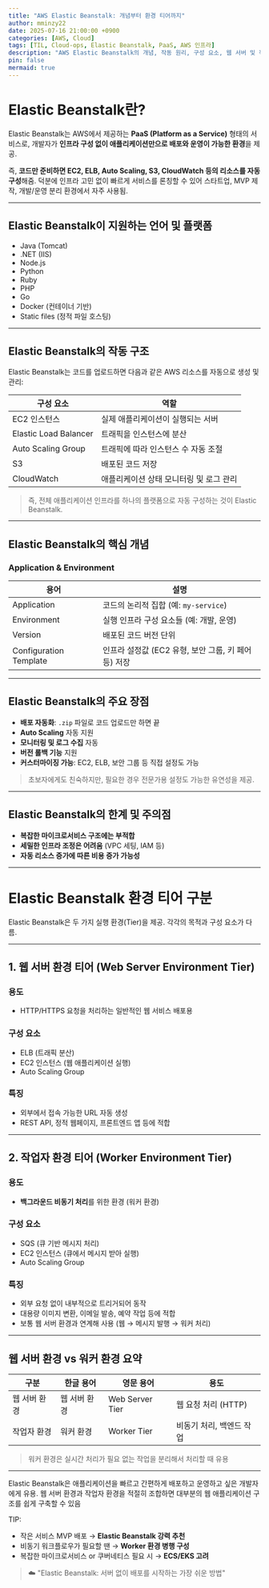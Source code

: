 ```yaml
---
title: "AWS Elastic Beanstalk: 개념부터 환경 티어까지"
author: mminzy22
date: 2025-07-16 21:00:00 +0900
categories: [AWS, Cloud]
tags: [TIL, Cloud-ops, Elastic Beanstalk, PaaS, AWS 인프라]
description: "AWS Elastic Beanstalk의 개념, 작동 원리, 구성 요소, 웹 서버 및 작업자 환경 티어에 대해 정리"
pin: false
mermaid: true
---
```



# Elastic Beanstalk란?

Elastic Beanstalk는 AWS에서 제공하는 **PaaS (Platform as a Service)** 형태의 서비스로, 개발자가 **인프라 구성 없이 애플리케이션만으로 배포와 운영이 가능한 환경**을 제공.

즉, **코드만 준비하면 EC2, ELB, Auto Scaling, S3, CloudWatch 등의 리소스를 자동 구성**해줌. 덕분에 인프라 고민 없이 빠르게 서비스를 론칭할 수 있어 스타트업, MVP 제작, 개발/운영 분리 환경에서 자주 사용됨.

---

## Elastic Beanstalk이 지원하는 언어 및 플랫폼

* Java (Tomcat)
* .NET (IIS)
* Node.js
* Python
* Ruby
* PHP
* Go
* Docker (컨테이너 기반)
* Static files (정적 파일 호스팅)

---

## Elastic Beanstalk의 작동 구조

Elastic Beanstalk는 코드를 업로드하면 다음과 같은 AWS 리소스를 자동으로 생성 및 관리:

| 구성 요소                 | 역할                     |
| --------------------- | ---------------------- |
| EC2 인스턴스              | 실제 애플리케이션이 실행되는 서버     |
| Elastic Load Balancer | 트래픽을 인스턴스에 분산          |
| Auto Scaling Group    | 트래픽에 따라 인스턴스 수 자동 조절   |
| S3                    | 배포된 코드 저장              |
| CloudWatch            | 애플리케이션 상태 모니터링 및 로그 관리 |

> 즉, 전체 애플리케이션 인프라를 하나의 플랫폼으로 자동 구성하는 것이 Elastic Beanstalk.

---

## Elastic Beanstalk의 핵심 개념

### Application & Environment

| 용어                     | 설명                                 |
| ---------------------- | ---------------------------------- |
| Application            | 코드의 논리적 집합 (예: `my-service`)       |
| Environment            | 실행 인프라 구성 요소들 (예: 개발, 운영)          |
| Version                | 배포된 코드 버전 단위                       |
| Configuration Template | 인프라 설정값 (EC2 유형, 보안 그룹, 키 페어 등) 저장 |

---

## Elastic Beanstalk의 주요 장점

* **배포 자동화**: `.zip` 파일로 코드 업로드만 하면 끝
* **Auto Scaling** 자동 지원
* **모니터링 및 로그 수집** 자동
* **버전 롤백 기능** 지원
* **커스터마이징 가능**: EC2, ELB, 보안 그룹 등 직접 설정도 가능

> 초보자에게도 친숙하지만, 필요한 경우 전문가용 설정도 가능한 유연성을 제공.

---

## Elastic Beanstalk의 한계 및 주의점

* **복잡한 마이크로서비스 구조에는 부적합**
* **세밀한 인프라 조정은 어려움** (VPC 세팅, IAM 등)
* **자동 리소스 증가에 따른 비용 증가 가능성**

---

# Elastic Beanstalk 환경 티어 구분

Elastic Beanstalk은 두 가지 실행 환경(Tier)을 제공. 각각의 목적과 구성 요소가 다름.

---

## 1. 웹 서버 환경 티어 (Web Server Environment Tier)

### 용도

* HTTP/HTTPS 요청을 처리하는 일반적인 웹 서비스 배포용

### 구성 요소

* ELB (트래픽 분산)
* EC2 인스턴스 (웹 애플리케이션 실행)
* Auto Scaling Group

### 특징

* 외부에서 접속 가능한 URL 자동 생성
* REST API, 정적 웹페이지, 프론트엔드 앱 등에 적합

---

## 2. 작업자 환경 티어 (Worker Environment Tier)

### 용도

* **백그라운드 비동기 처리**를 위한 환경 (워커 환경)

### 구성 요소

* SQS (큐 기반 메시지 처리)
* EC2 인스턴스 (큐에서 메시지 받아 실행)
* Auto Scaling Group

### 특징

* 외부 요청 없이 내부적으로 트리거되어 동작
* 대용량 이미지 변환, 이메일 발송, 예약 작업 등에 적합
* 보통 웹 서버 환경과 연계해 사용 (웹 → 메시지 발행 → 워커 처리)

---

## 웹 서버 환경 vs 워커 환경 요약

| 구분      | 한글 용어   | 영문 용어           | 용도             |
| ------- | ------- | --------------- | -------------- |
| 웹 서버 환경 | 웹 서버 환경 | Web Server Tier | 웹 요청 처리 (HTTP) |
| 작업자 환경  | 워커 환경   | Worker Tier     | 비동기 처리, 백엔드 작업 |

> 워커 환경은 실시간 처리가 필요 없는 작업을 분리해서 처리할 때 유용

---

Elastic Beanstalk은 애플리케이션을 빠르고 간편하게 배포하고 운영하고 싶은 개발자에게 유용. 웹 서버 환경과 작업자 환경을 적절히 조합하면 대부분의 웹 애플리케이션 구조를 쉽게 구축할 수 있음

TIP:

* 작은 서비스 MVP 배포 → **Elastic Beanstalk 강력 추천**
* 비동기 워크플로우가 필요할 땐 → **Worker 환경 병행 구성**
* 복잡한 마이크로서비스 or 쿠버네티스 필요 시 → **ECS/EKS 고려**

> ☁️ "Elastic Beanstalk: 서버 없이 배포를 시작하는 가장 쉬운 방법"

